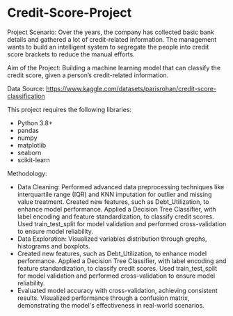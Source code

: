 # Credit-Score-Project

Project Scenario: Over the years, the company has collected basic bank details and gathered a lot of credit-related information. The management wants to build an intelligent system to segregate the people into credit score brackets to reduce the manual efforts.

Aim of the Project: Building a machine learning model that can classify the credit score, given a person’s credit-related information. 

Data Source: https://www.kaggle.com/datasets/parisrohan/credit-score-classification 

This project requires the following libraries:
- Python 3.8+
- pandas
- numpy
- matplotlib
- seaborn
- scikit-learn

Methodology:
- Data Cleaning: Performed advanced data preprocessing techniques like interquartile range (IQR) and KNN imputation for outlier and missing value treatment.
Created new features, such as Debt_Utilization, to enhance model performance. Applied a Decision Tree Classifier, with label encoding and feature standardization, to classify credit scores. Used train_test_split for model validation and performed cross-validation to ensure model reliability.
- Data Exploration: Visualized variables distribution through grephs, histograms and boxplots.
- Created new features, such as Debt_Utilization, to enhance model performance. Applied a Decision Tree Classifier, with label encoding and feature standardization, to classify credit scores. Used train_test_split for model validation and performed cross-validation to ensure model reliability.
-  Evaluated model accuracy with cross-validation, achieving consistent results. Visualized performance through a confusion matrix, demonstrating the model's effectiveness in real-world scenarios.
